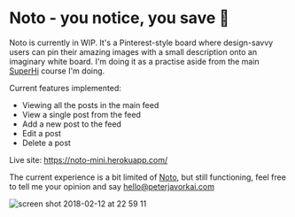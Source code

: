 # Noto - you notice, you save 📌

Noto is currently in WIP. It's a Pinterest-style board where design-savvy users can pin their amazing images with a small description onto an imaginary white board. I'm doing it as a practise aside from the main [SuperHi](http://superhi.com) course I'm doing.

Current features implemented:
* Viewing all the posts in the main feed
* View a single post from the feed
* Add a new post to the feed
* Edit a post
* Delete a post

Live site: https://noto-mini.herokuapp.com/

The current experience is a bit limited of [Noto](https://noto-mini.herokuapp.com/), but still functioning, feel free to tell me your opinion and say hello@peterjavorkai.com

![screen shot 2018-02-12 at 22 59 11](https://user-images.githubusercontent.com/9334646/36122047-4ccdaad0-1048-11e8-8ff4-0da8f6646dc1.png)
